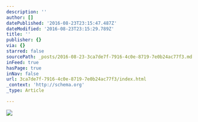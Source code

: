 ```yaml
---
description: ''
author: []
datePublished: '2016-08-23T23:15:47.487Z'
dateModified: '2016-08-23T23:15:29.789Z'
title: ''
publisher: {}
via: {}
starred: false
sourcePath: _posts/2016-08-23-3ca7de7f-7916-4c0e-8719-7e0b24ac77f3.md
inFeed: true
hasPage: true
inNav: false
url: 3ca7de7f-7916-4c0e-8719-7e0b24ac77f3/index.html
_context: 'http://schema.org'
_type: Article

---
```

![](https://the-grid-user-content.s3-us-west-2.amazonaws.com/d20252b5-dad0-4539-9b45-b8cf796d4c75.png)